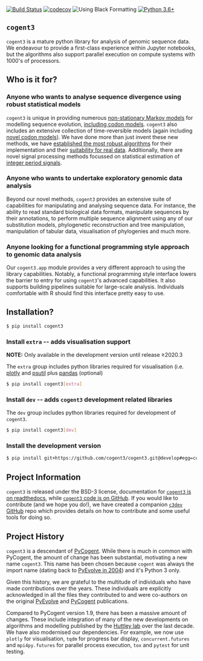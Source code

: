[![Build Status](https://dev.azure.com/GavinHuttley/cogent3/_apis/build/status/cogent3.cogent3?branchName=master)](https://dev.azure.com/GavinHuttley/cogent3/_build/latest?definitionId=1&branchName=master)
[![codecov](https://codecov.io/gh/cogent3/cogent3/branch/master/graph/badge.svg)](https://codecov.io/gh/cogent3/cogent3)
![Using Black Formatting](https://img.shields.io/badge/code%20style-black-000000.svg)
[![Python 3.6+](https://img.shields.io/badge/python-3.6+-blue.svg)](https://www.python.org/downloads/release/python-360/)


## `cogent3`

`cogent3` is a mature python library for analysis of genomic sequence data. We endeavour to provide a first-class experience within Jupyter notebooks, but the algorithms also support parallel execution on compute systems with 1000's of processors.

## Who is it for?

### Anyone who wants to analyse sequence divergence using robust statistical models

`cogent3` is unique in providing numerous [non-stationary Markov models](http://www.ncbi.nlm.nih.gov/pubmed/25503772) for modelling sequence evolution, [including codon models](https://www.ncbi.nlm.nih.gov/pubmed/28175284). `cogent3` also includes an extensive collection of time-reversible models (again including [novel codon models](https://www.ncbi.nlm.nih.gov/pubmed/19815689)). We have done more than just invent these new methods, we have [established the most robust algorithms](https://www.ncbi.nlm.nih.gov/pubmed/19099591) for their implementation and their [suitability for real data](https://www.ncbi.nlm.nih.gov/pubmed/23935949). Additionally, there are novel signal processing methods focussed on statistical estimation of [integer period signals](https://www.ncbi.nlm.nih.gov/pubmed/21527008).

### Anyone who wants to undertake exploratory genomic data analysis

Beyond our novel methods, `cogent3` provides an extensive suite of capabilities for manipulating and analysing sequence data. For instance, the ability to read standard biological data formats, manipulate sequences by their annotations, to perform multiple sequence alignment using any of our substitution models, phylogenetic reconstruction and tree manipulation, manipulation of tabular data, visualisation of phylogenies and much more.

### Anyone looking for a functional programming style approach to genomic data analysis

Our `cogent3.app` module provides a very different approach to using the library capabilities. Notably, a functional programming style interface lowers the barrier to entry for using `cogent3`'s advanced capabilities. It also supports building pipelines suitable for large-scale analysis. Individuals comfortable with R should find this interface pretty easy to use.

## Installation?

```bash
$ pip install cogent3
```

### Install `extra` -- adds visualisation support

**NOTE:** Only available in the development version until release ≥2020.3

The `extra` group includes python libraries required for visualisation (i.e. [plotly](https://pypi.org/project/plotly/) and [psutil](https://pypi.org/project/psutil/) plus [pandas](https://pypi.org/project/pandas/) (optional)

```bash
$ pip install cogent3[extra]
```

### Install `dev` -- adds `cogent3` development related libraries

The `dev` group includes python libraries required for development of `cogent3`.

```bash
$ pip install cogent3[dev]
```

### Install the development version

```bash
$ pip install git+https://github.com/cogent3/cogent3.git@develop#egg=cogent3
```

## Project Information

`cogent3` is released under the BSD-3 license, documentation for [`cogent3` is on readthedocs](https://cogent3.readthedocs.io/en/latest/), while [`cogent3` code is on GitHub](https://github.com/cogent3/cogent3). If you would like to contribute (and we hope you do!), we have created a companion [`c3dev` GitHub](https://github.com/cogent3/c3dev) repo which provides details on how to contribute and some useful tools for doing so.

## Project History

`cogent3` is a descendant of [PyCogent](https://github.com/pycogent/pycogent.github.com). While there is much in common with PyCogent, the amount of change has been substantial, motivating a new name `cogent3`. This name has been chosen because `cogent` was always the import name (dating back to [PyEvolve in 2004](https://www.ncbi.nlm.nih.gov/pubmed/14706121)) and it's Python 3 only.

Given this history, we are grateful to the multitude of individuals who have made contributions over the years. These individuals are explicitly acknowledged in all the files they contributed to and were co-authors on the original [PyEvolve](https://www.ncbi.nlm.nih.gov/pubmed/14706121) and [PyCogent](https://www.ncbi.nlm.nih.gov/pubmed/17708774) publications.

Compared to PyCogent version 1.9, there has been a massive amount of changes. These include integration of many of the new developments on algorithms and modelling published by the [Huttley lab](https://biology.anu.edu.au/research/groups/huttley-group-bioinformatics-molecular-evolution-genomes) over the last decade. We have also modernised our dependencies. For example, we now use `plotly` for visualisation, `tqdm` for progress bar display, `concurrent.futures` and `mpi4py.futures` for parallel process execution, `tox` and `pytest` for unit testing.

